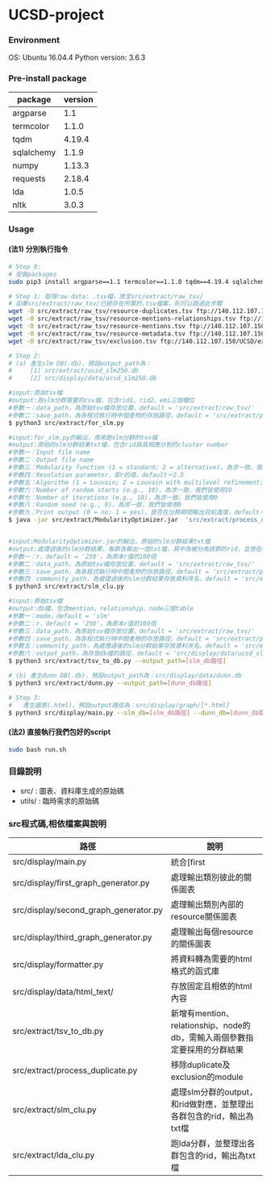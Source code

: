 # UCSD-project

### Environment
OS: Ubuntu 16.04.4
Python version: 3.6.3

### Pre-install package
| package | version |
| ------ | ------ |
| argparse | 1.1 |
| termcolor | 1.1.0 |
| tqdm | 4.19.4 |
| sqlalchemy | 1.1.9 |
| numpy | 1.13.3 |
| requests | 2.18.4 |
| lda | 1.0.5 |
| nltk | 3.0.3 |

### Usage
#### (法1) 分別執行指令
```sh 
# Step 0:
# 安裝packages
sudo pip3 install argparse==1.1 termcolor==1.1.0 tqdm==4.19.4 sqlalchemy==1.1.9 numpy==1.13.3 requests==2.18.4 lda==1.0.5 nltk==3.0.3

# Step 1: 取得raw data: .tsv檔，放至src/extract/raw_tsv/
# 如果src/extract/raw_tsv/已經存在所需的.tsv檔案，則可以跳過此步驟
wget -O src/extract/raw_tsv/resource-duplicates.tsv ftp://140.112.107.150/UCSD/resource-duplicates.tsv
wget -O src/extract/raw_tsv/resource-mentions-relationships.tsv ftp://140.112.107.150/UCSD/resource-mentions-relationships.tsv
wget -O src/extract/raw_tsv/resource-mentions.tsv ftp://140.112.107.150/UCSD/resource-mentions.tsv
wget -O src/extract/raw_tsv/resource-metadata.tsv ftp://140.112.107.150/UCSD/resource-metadata.tsv
wget -O src/extract/raw_tsv/exclusion.tsv ftp://140.112.107.150/UCSD/exclusion.tsv

# Step 2:
# (a) 產生slm DB(.db)，預設output_path為：
#     [1] src/extract/ucsd_slm250.db
#     [2] src/display/data/ucsd_slm250.db

#input:原始tsv檔
#output:跑slm分群需要的csv檔，包含rid1、rid2、emi三個欄位
#參數一：data_path，為原始tsv檔存放位置，default = 'src/extract/raw_tsv/'
#參數二：save_path，為各程式執行時中間產物的存放路徑，default = 'src/extract/process_data/'
$ python3 src/extract/for_slm.py 

#input:for_slm.py的輸出，用來跑slm分群的tsv檔
#output:原始的slm分群結果txt檔，包含rid與其相應分到的cluster number
#參數一：Input file name
#參數二：Output file name
#參數三：Modularity function (1 = standard; 2 = alternative)，為求一致，我們皆使用1
#參數四：Resolution parameter，即r的值，default＝2.5
#參數五：Algorithm (1 = Louvain; 2 = Louvain with multilevel refinement; 3 = smart local moving)，使用3才為slm
#參數六：Number of random starts (e.g., 10)，為求一致，我們皆使用10
#參數七：Number of iterations (e.g., 10)，為求一致，我們皆使用0
#參數八：Random seed (e.g., 0)，為求一致，我們皆使用0
#參數九：Print output (0 = no; 1 = yes)，是否在分群期間輸出目前進度，default＝1
$ java -jar src/extract/ModularityOptimizer.jar  'src/extract/process_data/slm_input.csv'  'src/extract/slm_output/slm_output250.txt' 1 2.5 3 10 0 0 1


#input:ModularityOptimizer.jar的輸出，原始的slm分群結果txt檔
#output:處理過後的slm分群結果，每群各輸出一個txt檔，其中為被分為該群的rid，並放在community_path下
#參數一：r，default = '250'，為原本r值的100倍
#參數二：data_path，為原始tsv檔存放位置，default = 'src/extract/raw_tsv/'
#參數三：save_path，為各程式執行時中間產物的存放路徑，default = 'src/extract/process_data/'
#參數四：community_path，為處理過後的slm分群結果存放資料夾名，default = 'src/extract/180306/'
$ python3 src/extract/slm_clu.py 

#input:原始tsv檔
#output:db檔，包含mention、relationship、node三個table
#參數一：mode，default = 'slm'
#參數二：r，default = '250'，為原本r值的100倍
#參數三：data_path，為原始tsv檔存放位置，default = 'src/extract/raw_tsv/'
#參數四：save_path，為各程式執行時中間產物的存放路徑，default = 'src/extract/process_data/'
#參數五：community_path，為處理過後的slm分群結果存放資料夾名，default = 'src/extract/180306/'
#參數六：output_path，為存放db檔的路徑，default = 'src/display/data/ucsd_slm250.db'
$ python3 src/extract/tsv_to_db.py --output_path=[slm_db路徑]

# (b) 產生dunn DB(.db)，預設output_path為：src/display/data/dunn.db
$ python3 src/extract/dunn.py --output_path=[dunn_db路徑]

# Step 3:
#   產生圖表(.html)，預設output路徑為：src/display/graph/[*.html]
$ python3 src/display/main.py --slm_db=[slm_db路徑] --dunn_db=[dunn_db路徑]
```

#### (法2) 直接執行我們包好的script
```sh
sudo bash run.sh
```

### 目錄說明
* src/ : 圖表、資料庫生成的原始碼
* utils/ : 臨時需求的原始碼

### src程式碼,相依檔案與說明
| 路徑 | 說明 |
| ------ | ------ |
| src/display/main.py | 統合[first|second|third]_graph_generator.py的入口執行檔，輸出三種圖表於src/graph |
| src/display/first_graph_generator.py | 處理輸出類別彼此的關係圖表 |
| src/display/second_graph_generator.py | 處理輸出類別內部的resource關係圖表 |
| src/display/third_graph_generator.py | 處理輸出每個resource的關係圖表 |
| src/display/formatter.py | 將資料轉為需要的html格式的函式庫 |
| src/display/data/html_text/ | 存放固定且相依的html內容 |
| src/extract/tsv_to_db.py | 新增有mention、relationship、node的db，需輸入兩個參數指定要採用的分群結果|
| src/extract/process_duplicate.py | 移除duplicate及exclusion的module |
| src/extract/slm_clu.py | 處理slm分群的output，和rid做對應，並整理出各群包含的rid，輸出為txt檔 |
| src/extract/lda_clu.py | 跑lda分群，並整理出各群包含的rid，輸出為txt檔 |

